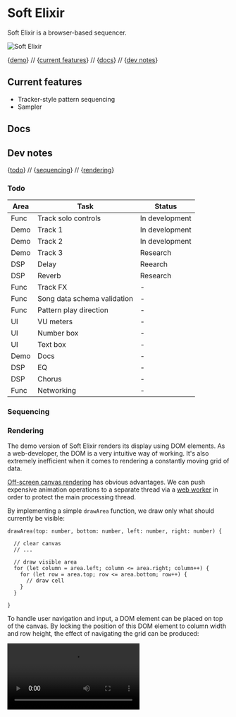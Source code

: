 # Soft Elixir

Soft Elixir is a browser-based sequencer.

![Soft Elixir]()

{[demo]()} // {[current features](#current-features)} // {[docs](#docs)} // {[dev notes](#dev-notes)}

## Current features

- Tracker-style pattern sequencing
- Sampler

## Docs

## Dev notes

{[todo](#todo)} // {[sequencing](#sequencing)} // {[rendering](#rendering)}

### Todo

| Area | Task | Status |
| --- | --- | --- |
| Func | Track solo controls | In development |
| Demo | Track 1 | In development |
| Demo | Track 2 | In development |
| Demo | Track 3 | Research |
| DSP | Delay | Reearch |
| DSP | Reverb | Research |
| Func | Track FX | - |
| Func | Song data schema validation | - |
| Func | Pattern play direction | - |
| UI | VU meters | - |
| UI | Number box | - |
| UI | Text box | - |
| Demo | Docs | - |
| DSP | EQ | - |
| DSP | Chorus | - |
| Func | Networking | - |

### Sequencing

### Rendering

The demo version of Soft Elixir renders its display using DOM elements. As a web-developer, the DOM is a very intuitive way of working. It's also extremely inefficient when it comes to rendering a constantly moving grid of data.

[Off-screen canvas rendering](https://developer.mozilla.org/en-US/docs/Web/API/OffscreenCanvas) has obvious advantages. We can push expensive animation operations to a separate thread via a [web worker](https://developer.mozilla.org/en-US/docs/Web/API/Web_Workers_API) in order to protect the main processing thread.

By implementing a simple `drawArea` function, we draw only what should currently be visible:

```
drawArea(top: number, bottom: number, left: number, right: number) {

  // clear canvas
  // ...

  // draw visible area
  for (let column = area.left; column <= area.right; column++) {
    for (let row = area.top; row <= area.bottom; row++) {
      // draw cell
    }
  }

}
```

To handle user navigation and input, a DOM element can be placed on top of the canvas. By locking the position of this DOM element to column width and row height, the effect of navigating the grid can be produced:

<video controls>
  <source src="/assets/canvas-1.mov" type="video/mp4">
</video>